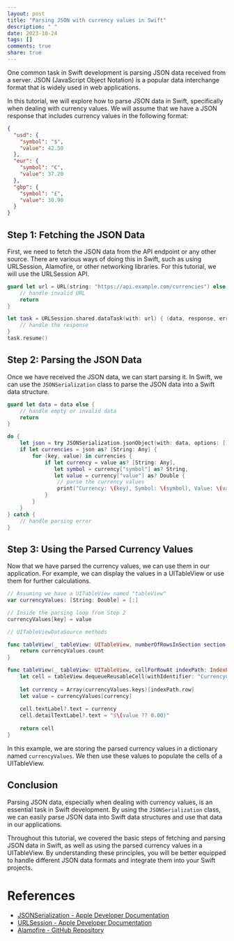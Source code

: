 ```yaml
---
layout: post
title: "Parsing JSON with currency values in Swift"
description: " "
date: 2023-10-24
tags: []
comments: true
share: true
---
```


One common task in Swift development is parsing JSON data received from a server. JSON (JavaScript Object Notation) is a popular data interchange format that is widely used in web applications.

In this tutorial, we will explore how to parse JSON data in Swift, specifically when dealing with currency values. We will assume that we have a JSON response that includes currency values in the following format:

```json
{
  "usd": {
    "symbol": "$",
    "value": 42.50
  },
  "eur": {
    "symbol": "€",
    "value": 37.20
  },
  "gbp": {
    "symbol": "£",
    "value": 30.90
  }
}
```

## Step 1: Fetching the JSON Data

First, we need to fetch the JSON data from the API endpoint or any other source. There are various ways of doing this in Swift, such as using URLSession, Alamofire, or other networking libraries. For this tutorial, we will use the URLSession API.

```swift
guard let url = URL(string: "https://api.example.com/currencies") else {
    // handle invalid URL
    return
}

let task = URLSession.shared.dataTask(with: url) { (data, response, error) in
    // handle the response
}
task.resume()
```

## Step 2: Parsing the JSON Data

Once we have received the JSON data, we can start parsing it. In Swift, we can use the `JSONSerialization` class to parse the JSON data into a Swift data structure.

```swift
guard let data = data else {
    // handle empty or invalid data
    return
}

do {
    let json = try JSONSerialization.jsonObject(with: data, options: [])
    if let currencies = json as? [String: Any] {
        for (key, value) in currencies {
            if let currency = value as? [String: Any],
               let symbol = currency["symbol"] as? String,
               let value = currency["value"] as? Double {
                // parse the currency values
                print("Currency: \(key), Symbol: \(symbol), Value: \(value)")
            }
        }
    }
} catch {
    // handle parsing error
}
```

## Step 3: Using the Parsed Currency Values

Now that we have parsed the currency values, we can use them in our application. For example, we can display the values in a UITableView or use them for further calculations.

```swift
// Assuming we have a UITableView named "tableView"
var currencyValues: [String: Double] = [:]

// Inside the parsing loop from Step 2
currencyValues[key] = value

// UITableViewDataSource methods

func tableView(_ tableView: UITableView, numberOfRowsInSection section: Int) -> Int {
    return currencyValues.count
}

func tableView(_ tableView: UITableView, cellForRowAt indexPath: IndexPath) -> UITableViewCell {
    let cell = tableView.dequeueReusableCell(withIdentifier: "CurrencyCell", for: indexPath)
    
    let currency = Array(currencyValues.keys)[indexPath.row]
    let value = currencyValues[currency]
    
    cell.textLabel?.text = currency
    cell.detailTextLabel?.text = "$\(value ?? 0.00)"
    
    return cell
}
```

In this example, we are storing the parsed currency values in a dictionary named `currencyValues`. We then use these values to populate the cells of a UITableView.

## Conclusion

Parsing JSON data, especially when dealing with currency values, is an essential task in Swift development. By using the `JSONSerialization` class, we can easily parse JSON data into Swift data structures and use that data in our applications.

Throughout this tutorial, we covered the basic steps of fetching and parsing JSON data in Swift, as well as using the parsed currency values in a UITableView. By understanding these principles, you will be better equipped to handle different JSON data formats and integrate them into your Swift projects.

# References
- [JSONSerialization - Apple Developer Documentation](https://developer.apple.com/documentation/foundation/jsonserialization)
- [URLSession - Apple Developer Documentation](https://developer.apple.com/documentation/foundation/urlsession)
- [Alamofire - GitHub Repository](https://github.com/Alamofire/Alamofire)